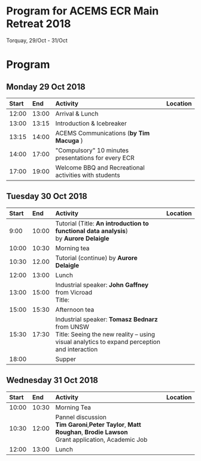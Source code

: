 # Program for ACEMS ECR Main Retreat 2018
Torquay, 29/Oct - 31/Oct

# Program

## Monday 29 Oct 2018 


| Start | End     | Activity    | Location|
| :---- | :------ | :------------------------------------------------------------------------- |:-------------|
| 12:00 | 13:00 |  Arrival \& Lunch| |
| 13:00 | 13:15 | Introduction \& Icebreaker |  |
| 13:15 | 14:00 | ACEMS Communications (**by Tim Macuga** ) |
| 14:00 | 17:00 | "Compulsory" 10 minutes presentations for every ECR |
| 17:00 | 19:00 | Welcome BBQ and Recreational activities with students ||

   
## Tuesday 30 Oct 2018

| Start | End     | Activity    |Location|
| :---- | :------ | :------------------------------------------------------------------------- |:-------------|
| 9:00 | 10:00 | Tutorial (Title: **An introduction to functional data analysis**)<br>by **Aurore Delaigle** ||
| 10:00 | 10:30 | Morning tea ||
| 10:30 | 12.00 | Tutorial (continue) by **Aurore Delaigle** ||
| 12:00 | 13:00 |Lunch ||
| 13:00 | 15:00 | Industrial speaker: **John Gaffney** from Vicroad<br>Title: |
| 15:00 | 15:30 | Afternoon tea ||
| 15:30 | 17:30 | Industrial speaker: **Tomasz Bednarz** from UNSW <br>Title: Seeing the new reality – using visual analytics to expand perception and interaction||
| 18:00 |  | Supper ||

## Wednesday 31 Oct 2018

| Start | End     | Activity    |Location|
| :---- | :------ | :------------------------------------------------------------------------- |:-------------|
| 10:00 | 10:30 | Morning Tea ||
| 10:30 | 12:00 | Pannel discussion <br>**Tim Garoni**,**Peter Taylor**, **Matt Roughan**, **Brodie Lawson** <br>Grant application, Academic Job ||
| 12:00 | 13:00 |Lunch ||
